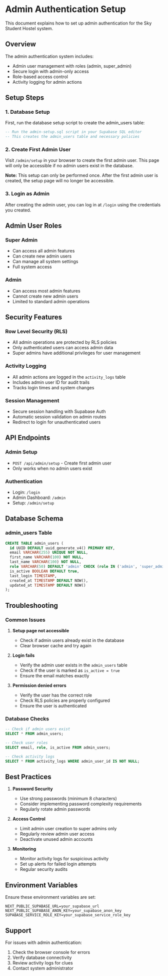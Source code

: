 # Admin Authentication Setup

This document explains how to set up admin authentication for the Sky Student Hostel system.

## Overview

The admin authentication system includes:

- Admin user management with roles (admin, super_admin)
- Secure login with admin-only access
- Role-based access control
- Activity logging for admin actions

## Setup Steps

### 1. Database Setup

First, run the database setup script to create the admin_users table:

```sql
-- Run the admin-setup.sql script in your Supabase SQL editor
-- This creates the admin_users table and necessary policies
```

### 2. Create First Admin User

Visit `/admin/setup` in your browser to create the first admin user. This page will only be accessible if no admin users exist in the database.

**Note:** This setup can only be performed once. After the first admin user is created, the setup page will no longer be accessible.

### 3. Login as Admin

After creating the admin user, you can log in at `/login` using the credentials you created.

## Admin User Roles

### Super Admin

- Can access all admin features
- Can create new admin users
- Can manage all system settings
- Full system access

### Admin

- Can access most admin features
- Cannot create new admin users
- Limited to standard admin operations

## Security Features

### Row Level Security (RLS)

- All admin operations are protected by RLS policies
- Only authenticated users can access admin data
- Super admins have additional privileges for user management

### Activity Logging

- All admin actions are logged in the `activity_logs` table
- Includes admin user ID for audit trails
- Tracks login times and system changes

### Session Management

- Secure session handling with Supabase Auth
- Automatic session validation on admin routes
- Redirect to login for unauthenticated users

## API Endpoints

### Admin Setup

- `POST /api/admin/setup` - Create first admin user
- Only works when no admin users exist

### Authentication

- Login: `/login`
- Admin Dashboard: `/admin`
- Setup: `/admin/setup`

## Database Schema

### admin_users Table

```sql
CREATE TABLE admin_users (
  id UUID DEFAULT uuid_generate_v4() PRIMARY KEY,
  email VARCHAR(255) UNIQUE NOT NULL,
  first_name VARCHAR(100) NOT NULL,
  last_name VARCHAR(100) NOT NULL,
  role VARCHAR(50) DEFAULT 'admin' CHECK (role IN ('admin', 'super_admin')),
  is_active BOOLEAN DEFAULT true,
  last_login TIMESTAMP,
  created_at TIMESTAMP DEFAULT NOW(),
  updated_at TIMESTAMP DEFAULT NOW()
);
```

## Troubleshooting

### Common Issues

1. **Setup page not accessible**
   - Check if admin users already exist in the database
   - Clear browser cache and try again

2. **Login fails**
   - Verify the admin user exists in the `admin_users` table
   - Check if the user is marked as `is_active = true`
   - Ensure the email matches exactly

3. **Permission denied errors**
   - Verify the user has the correct role
   - Check RLS policies are properly configured
   - Ensure the user is authenticated

### Database Checks

```sql
-- Check if admin users exist
SELECT * FROM admin_users;

-- Check user roles
SELECT email, role, is_active FROM admin_users;

-- Check activity logs
SELECT * FROM activity_logs WHERE admin_user_id IS NOT NULL;
```

## Best Practices

1. **Password Security**
   - Use strong passwords (minimum 8 characters)
   - Consider implementing password complexity requirements
   - Regularly rotate admin passwords

2. **Access Control**
   - Limit admin user creation to super admins only
   - Regularly review admin user access
   - Deactivate unused admin accounts

3. **Monitoring**
   - Monitor activity logs for suspicious activity
   - Set up alerts for failed login attempts
   - Regular security audits

## Environment Variables

Ensure these environment variables are set:

```env
NEXT_PUBLIC_SUPABASE_URL=your_supabase_url
NEXT_PUBLIC_SUPABASE_ANON_KEY=your_supabase_anon_key
SUPABASE_SERVICE_ROLE_KEY=your_supabase_service_role_key
```

## Support

For issues with admin authentication:

1. Check the browser console for errors
2. Verify database connectivity
3. Review activity logs for clues
4. Contact system administrator
